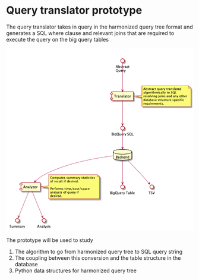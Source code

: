 # Query translator prototype

The query translator takes in query in the harmonized query tree format and 
generates a SQL where clause and relevant joins that are required to execute 
the query on the big query tables 

![](https://github.com/CancerDataAggregator/api/blob/master/images/CDA.png)

The prototype will be used to study

1. The algorithm to go from harmonized query tree to SQL query string
1. The coupling between this conversion and the table structure in the database
1. Python data structures for harmonized query tree
